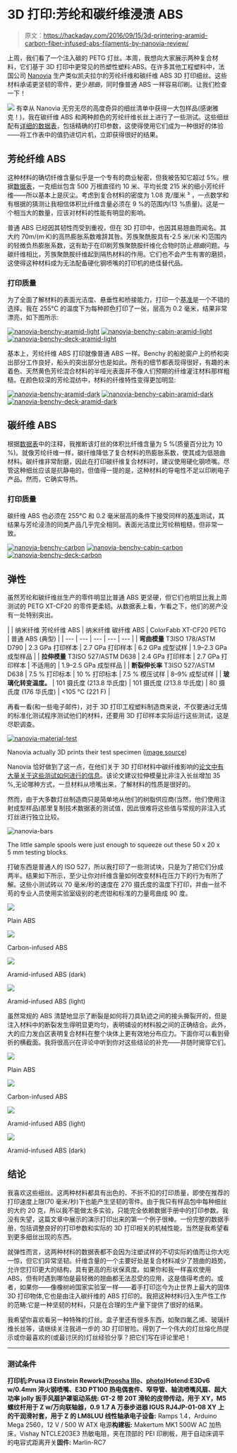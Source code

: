 # 3D 打印:芳纶和碳纤维浸渍 ABS

> 原文：<https://hackaday.com/2016/09/15/3d-printering-aramid-carbon-fiber-infused-abs-filaments-by-nanovia-review/>

上周，我们看了一个注入碳的 PETG 灯丝。本周，我想向大家展示两种复合材料，它们基于 3D 打印中更常见的热塑性塑料:ABS。在许多其他工程塑料中，法国公司 [Nanovia](http://www.nanovia-technologies.com/) 生产类似凯夫拉尔的芳纶纤维和碳纤维 ABS 3D 打印细丝。这些材料承诺更坚韧的零件，更少*翘曲*，同时像普通 ABS 一样容易印刷。让我们检查一下！

[![](img/46c93e72a654ce5ccb25643a9bedb0ef.png)](https://hackaday.com/wp-content/uploads/2016/09/nanovia-sample-pack-card.jpg) 有幸从 Nanovia 无穷无尽的高度奇异的细丝清单中获得一大包样品(感谢雅克！)，我在碳纤维 ABS 和两种颜色的芳纶纤维长丝上进行了一些测试。这些细丝配有[详细的数据表](http://www.nanovia-technologies.com/scripts/files/56571aa03e2674.22208527/carbon-fibers-composites-nanovia-eng.pdf)，包括精确的打印参数，这使得使用它们成为一种很好的体验——将工作表中的值扔进切片机，立即获得很好的结果。

## 芳纶纤维 ABS

这种材料的确切纤维含量似乎是一个专有的商业秘密，但我被告知它超过 5%。根据[数据表](http://www.nanovia-technologies.com/scripts/files/56e679e8a01873.28802591/abs-af-aramide-ft-1-1.pdf)，一克细丝包含 500 万根直径约 10 米、平均长度 215 米的细小芳纶纤维——所以基本上是灰尘。考虑到复合材料的密度为 1.08 克/厘米 ³ ，一点数学和有根据的猜测让我相信体积比纤维含量必须在 9 %的范围内(13 %质量)。这是一个相当大的数量，应该对材料的性能有明显的影响。

普通 ABS 已经因其韧性而受到重视，但在 3D 打印中，也因其易翘曲而闻名。其大约 70m/(m·K)的高热膨胀系数难辞其咎。芳族聚酰胺具有-2.5 米/(米·K)范围内的轻微负热膨胀系数，这有助于在印刷芳族聚酰胺纤维化合物时防止*翘曲*问题。与碳纤维相比，芳族聚酰胺纤维起到隔热材料的作用。它们也不会产生有害的磨损，这使得这种材料成为无法配备硬化钢喷嘴的打印机的绝佳替代品。

### 打印质量

为了全面了解材料的表面光洁度、悬垂性和桥接能力，打印一个[基准](https://www.youmagine.com/designs/3dbenchy-the-jolly-3d-printing-torture-test)是一个不错的选择。我在 255°C 的温度下为每种颜色打印了一张，层高为 0.2 毫米，结果非常漂亮，如下图所示:

 [![nanovia-benchy-aramid-light](img/4c1cf8d2348550b59a0e57039bf5b50b.png "nanovia-benchy-aramid-light")](https://hackaday.com/2016/09/15/3d-printering-aramid-carbon-fiber-infused-abs-filaments-by-nanovia-review/nanovia-benchy-aramid-light/)  [![nanovia-benchy-cabin-aramid-light](img/1fa6fc5bf8ade40d88eb0f8a8d7e30a3.png "nanovia-benchy-cabin-aramid-light")](https://hackaday.com/2016/09/15/3d-printering-aramid-carbon-fiber-infused-abs-filaments-by-nanovia-review/nanovia-benchy-cabin-aramid-light/)  [![nanovia-benchy-deck-aramid-light](img/e37470520c15836947150c3c76e65f17.png "nanovia-benchy-deck-aramid-light")](https://hackaday.com/2016/09/15/3d-printering-aramid-carbon-fiber-infused-abs-filaments-by-nanovia-review/nanovia-benchy-deck-aramid-light/) 

基本上，芳纶纤维 ABS 打印就像普通 ABS 一样。Benchy 的船舱窗户上的桥和突出部分工作良好，船头的突出部分也是如此。所有的细节都表现得很好，有趣的未着色、天然黄色芳纶混合材料的半哑光表面并不像人们预期的纤维灌注材料那样粗糙。在颜色较深的芳纶混纺中，材料的纤维特性变得更加明显:

 [![nanovia-benchy-aramid-dark](img/4505862451d27a235d3862aa151114d5.png "nanovia-benchy-aramid-dark")](https://hackaday.com/2016/09/15/3d-printering-aramid-carbon-fiber-infused-abs-filaments-by-nanovia-review/nanovia-benchy-aramid-dark/)  [![nanovia-benchy-cabin-aramid-dark](img/1e4e3541f53e162b9851abba210e9937.png "nanovia-benchy-cabin-aramid-dark")](https://hackaday.com/2016/09/15/3d-printering-aramid-carbon-fiber-infused-abs-filaments-by-nanovia-review/nanovia-benchy-cabin-aramid-dark/)  [![nanovia-benchy-deck-aramid-dark](img/aaccdd639aad13d1d019375cdc25a950.png "nanovia-benchy-deck-aramid-dark")](https://hackaday.com/2016/09/15/3d-printering-aramid-carbon-fiber-infused-abs-filaments-by-nanovia-review/nanovia-benchy-deck-aramid-dark/) 

## 碳纤维 ABS

根据[数据表](http://www.nanovia-technologies.com/scripts/files/56e679e8958e78.01608847/abs-cf-ft-1-1.pdf)中的注释，我推断该灯丝的体积比纤维含量为 5 %(质量百分比为 10 %)。就像芳纶纤维一样，碳纤维降低了复合材料的热膨胀系数，使其成为低翘曲材料。碳纤维非常耐磨，因此在打印碳纤维复合材料时，建议使用硬化钢喷嘴。尽管这种细丝应该是抗静电的，但值得一提的是，这种材料的导电性不足以印刷电子产品。然而，它确实导热。

### 打印质量

碳纤维 ABS 也必须在 255°C 和 0.2 毫米层高的条件下接受同样的[基准](https://www.youmagine.com/designs/3dbenchy-the-jolly-3d-printing-torture-test)测试，其结果与芳纶浸渍的同类产品几乎完全相同。表面光洁度比芳纶稍粗糙，但非常一致。

 [![nanovia-benchy-carbon](img/6ac8805b4f0941ea97529c10e0b2782f.png "nanovia-benchy-carbon")](https://hackaday.com/2016/09/15/3d-printering-aramid-carbon-fiber-infused-abs-filaments-by-nanovia-review/nanovia-benchy-carbon/)  [![nanovia-benchy-cabin-carbon](img/378a3c8844f565cf42332b2610085f83.png "nanovia-benchy-cabin-carbon")](https://hackaday.com/2016/09/15/3d-printering-aramid-carbon-fiber-infused-abs-filaments-by-nanovia-review/nanovia-benchy-cabin-carbon/)  [![nanovia-benchy-deck-carbon](img/df689893a6dec8bccf375e4a082165dc.png "nanovia-benchy-deck-carbon")](https://hackaday.com/2016/09/15/3d-printering-aramid-carbon-fiber-infused-abs-filaments-by-nanovia-review/nanovia-benchy-deck-carbon/) 

## 弹性

虽然芳纶和碳纤维丝生产的零件明显比普通 ABS 更坚硬，但它们也明显比我上周测试的 PETG XT-CF20 的零件更柔韧。从数据表上看，乍看之下，他们的房产没有一处特别突出。

|  | 纳米纤维
芳纶纤维
ABS | 纳米纤维
碳纤维
ABS | ColorFabb
XT-CF20
PETG | 普通
ABS
(典型) |
| --- | --- | --- | --- | --- |
| **弯曲模量**
T3ISO 178/ASTM D790 | 2.3 GPa
打印样本 | 2.7 GPa
打印样本 | 6.2 GPa
成型试样 | 1.9–2.3 GPa
成型样品 |
| **拉伸模量**
T3ISO 527/ASTM D638 | 2.4 GPa
打印样本 | 2.7 GPa
打印样本 | 不适用的 | 1.9–2.5 GPa
成型样品 |
| **断裂伸长率**
T3ISO 527/ASTM D638 | 7.5 %
打印标本 | 10 %
打印标本 | 7.5 %
模压试样 | 8–9%
成型试样 |
| **玻璃化转变温度。** | 101 摄氏度
(213.8 华氏度) | 101 摄氏度
(213.8 华氏度) | 80 摄氏度
(176 华氏度) | <105 °C
(221 F) |

再看一看(和一些电子邮件)，对于 3D 打印工程塑料制造商来说，不仅要通过无情的标准化测试程序测试他们的材料，还要用 3D 打印样本实际运行这些测试，这是尽职调查。

[![nanovia-material-test](img/35349473346f13acce1533aef6549117.png)](https://hackaday.com/wp-content/uploads/2016/09/nanovia-material-test.jpg)

Nanovia actually 3D prints their test specimen ([image source](http://www.nanovia-technologies.com/scripts/files/56571aa03e2674.22208527/carbon-fibers-composites-nanovia-eng.pdf))

Nanovia 恰好做到了这一点，在他们关于 3D 打印材料中碳纤维影响的[论文中有大量关于这些测试如何进行的信息](http://www.nanovia-technologies.com/scripts/files/56571aa03e2674.22208527/carbon-fibers-composites-nanovia-eng.pdf)。该论文建议拉伸模量比非注入长丝增加 35 %,无论哪种方式，一旦材料从喷嘴出来，了解材料的性质是很好的。

然而，由于大多数灯丝制造商只是简单地从他们的树脂供应商(当然，他们使用注射成型样品)那里复制技术数据表的测试值，因此很难将这些值与常规的非注入式灯丝进行独立比较。

![nanovia-bars](img/f89056713568f9dd09fab27dc745e8d8.png)

The little sample spools were just enough to squeeze out these 50 x 20 x 5 mm testing blocks.

打破东西是普通人的 ISO 527，所以我打印了一些测试块，只是为了把它们分成两半。结果如下所示，至少让你对纤维含量如何改变材料在压力下的行为有所了解。这些小测试砖以 70 毫米/秒的速度在 270 摄氏度的温度下打印，并由一丝不苟的专业人员使用实验室级别的老虎钳和标准的力量弯曲成 90 度。

[![](img/faeb87311f33228a5d4b9fa69a24f90f.png)](https://hackaday.com/2016/09/15/3d-printering-aramid-carbon-fiber-infused-abs-filaments-by-nanovia-review/nanovia-fraction-top-smartabs/)

Plain ABS

[![](img/894ab8e36e86305b66ab8da8498ddf34.png)](https://hackaday.com/2016/09/15/3d-printering-aramid-carbon-fiber-infused-abs-filaments-by-nanovia-review/nanovia-fraction-top-carbon/)

Carbon-infused ABS

[![](img/dcd8da372cb7605fb8e49448e6679543.png)](https://hackaday.com/2016/09/15/3d-printering-aramid-carbon-fiber-infused-abs-filaments-by-nanovia-review/nanovia-fraction-top-aramid-dark/)

Aramid-infused ABS (dark)

[![](img/e876b8d470d782f6dc35927c2dc15e4e.png)](https://hackaday.com/2016/09/15/3d-printering-aramid-carbon-fiber-infused-abs-filaments-by-nanovia-review/nanovia-fraction-top-aramid-light/)

Aramid-infused ABS (light)

虽然常规的 ABS 清楚地显示了断裂是如何将刀具轨迹之间的接头撕裂开的，但是注入材料中的断裂发生得明显更均匀，表明铺设的材料股之间的正确结合。此外，大的应力发白区表明复合材料在整个块体上更有效地分布应力。下面你可以看到骨折的横截面。我将很高兴在评论中听到你对这些结论的补充——并随时揭穿它们。

[![](img/d09a285e5ac4ac83ae3cff151943154e.png)](https://hackaday.com/2016/09/15/3d-printering-aramid-carbon-fiber-infused-abs-filaments-by-nanovia-review/nanovia-fraction-front-smartabs/)

Plain ABS

[![](img/29d879dce1e56b8ff335b73244f78184.png)](https://hackaday.com/2016/09/15/3d-printering-aramid-carbon-fiber-infused-abs-filaments-by-nanovia-review/nanovia-fraction-front-carbon/)

Carbon-infused ABS

[![](img/b9d3d9afe625ddcb84bcaf8437032600.png)](https://hackaday.com/2016/09/15/3d-printering-aramid-carbon-fiber-infused-abs-filaments-by-nanovia-review/nanovia-fraction-front-aramid-light/)

Aramid-infused ABS (light)

[![](img/16ecd43d9c5a82ac8b23a8662bf32245.png)](https://hackaday.com/2016/09/15/3d-printering-aramid-carbon-fiber-infused-abs-filaments-by-nanovia-review/nanovia-fraction-front-aramid-dark/)

Aramid-infused ABS (dark)

## 结论

我喜欢这些细丝。这两种材料都具有出色的、不折不扣的打印质量，即使在推荐的打印速度上限(70 毫米/秒)下也能产生坚韧的零件。由于我只有样品包中每种细丝的大约 20 克，所以我不能做太多实验，只能完全依赖数据手册中的打印参数。我没有失望，这篇文章中展示的演示打印出来的第一个例子很棒。一份完整的数据手册，包括调整良好的打印参数和实际的 3D 打印相关的机械性能，当然是我希望看到更多细丝出现的东西。

就弹性而言，这两种材料的数据表都不会因为注塑试样的不切实际的值而让你大吃一惊，但它们异常坚韧。纤维含量的一个主要好处是复合材料减少了翘曲的趋势，允许您打印更大的结构，具有更高的形状保真度。如果你和我一样喜欢使用 ABS，但有时遇到哪怕是最轻微的翘曲都无法忍受的应用，这是值得考虑的。或者，如果你——像橡树岭国家实验室一样——着手打印迄今为止世界上最大的固体 3D 打印物体,它也是由注入碳纤维的 ABS 打印的。我把这种材料归入生产性工作的范畴:它是一种坚韧的材料，只是在合理的生产量下提供了很好的结果。

我希望你喜欢看另一种特殊的灯丝。盒子里还有很多东西，如聚四氟乙烯、玻璃纤维长丝等，请继续关注我进一步的 3D 打印冒险。得到了一个伟大的灯丝熔化热提示或你最喜欢的(或最讨厌的)灯丝经验分享？把它们写在评论里吧！

* * *

### **测试条件**

**打印机:**Prusa i3 Einstein Rework([Proosha IIIo](https://github.com/makertum/Proosha_IIIo)、[photo](http://hackaday.com/2016/07/06/build-a-3d-printer-workhorse/))**Hotend:**E3Dv6 w/0.4mm 淬火钢喷嘴、E3D PT100 热电偶套件、窄导管、轴流喷嘴风扇、超大功率 jolly 扳手风扇护罩**驱动系统:** GT-2 带 20T 滑轮的皮带传动，用于 XY，M5 螺纹杆用于 Z w/万向联轴器，0.9 1.7 A 万泰步进器 IGUS RJ4JP-01-08 XY 上的干润滑衬套，用于 Z 的 LM8LUU 线性轴承**电子设备:** Ramps 1.4，Arduino Mega 2560，12 V / 500 W ATX 电源**构建板:** Makertum MK1 500W AC 加热床，Vishay NTCLE203E3 热敏电阻，夹在顶部的 PEI 印刷板，用于自动床调平的电容式距离开关**固件:** Marlin-RC7